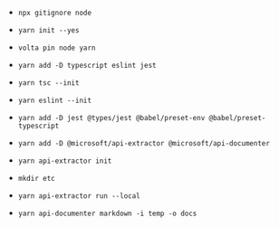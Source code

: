 - `npx gitignore node`
- `yarn init --yes`
- `volta pin node yarn`
- `yarn add -D typescript eslint jest`
- `yarn tsc --init`
- `yarn eslint --init`
- `yarn add -D jest @types/jest @babel/preset-env @babel/preset-typescript`
- `yarn add -D @microsoft/api-extractor @microsoft/api-documenter`
- `yarn api-extractor init`

- `mkdir etc` 
- `yarn api-extractor run --local`
- `yarn api-documenter markdown -i temp -o docs`